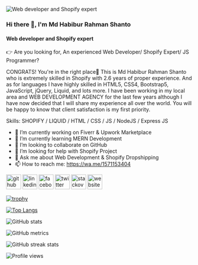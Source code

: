 ![Web developer and Shopify expert](https://media.licdn.com/dms/image/D5616AQGpTi1-tosKug/profile-displaybackgroundimage-shrink_350_1400/0/1684059527552?e=1689811200&v=beta&t=HsS3vmOFSrki5_1hk2AFLUyTqqcLLbAl2GZDxt1Pg0A)
### Hi there 👋, I'm Md Habibur Rahman Shanto
#### Web developer and Shopify expert

👉 Are you looking for, An experienced Web Developer/ Shopify Expert/ JS Programmer?

CONGRATS! You're in the right place🤗
This is Md Habibur Rahman Shanto who is extremely skilled in Shopify with 2.6 years of proper experience. And as for languages I have highly skilled in HTML5, CSS4, Bootstrap5, JavaScript, jQuery, Liquid, and lots more. I have been working in my local area and WEB DEVELOPMENT AGENCY for the last few years although I have now decided that I will share my experience all over the world. You will be happy to know that client satisfaction is my first priority.

Skills: SHOPIFY / LIQUID / HTML / CSS / JS / NodeJS / Express JS

- 🔭 I’m currently working on Fiverr & Upwork Marketplace 
- 🌱 I’m currently learning MERN Development 
- 👯 I’m looking to collaborate on GitHub 
- 🤔 I’m looking for help with Shopify Project 
- 💬 Ask me about Web Development & Shopify Dropshipping 
- 📫 How to reach me: https://wa.me/1571153404 


[<img src='https://cdn.jsdelivr.net/npm/simple-icons@3.0.1/icons/github.svg' alt='github' height='40'>](https://github.com/mhrshanto)  [<img src='https://cdn.jsdelivr.net/npm/simple-icons@3.0.1/icons/linkedin.svg' alt='linkedin' height='40'>](https://www.linkedin.com/in/shanto36/)  [<img src='https://cdn.jsdelivr.net/npm/simple-icons@3.0.1/icons/facebook.svg' alt='facebook' height='40'>](https://www.facebook.com/mdhabiburrahman36)  [<img src='https://cdn.jsdelivr.net/npm/simple-icons@3.0.1/icons/twitter.svg' alt='twitter' height='40'>](https://twitter.com/MdHabib70159497)  [<img src='https://cdn.jsdelivr.net/npm/simple-icons@3.0.1/icons/stackoverflow.svg' alt='stackoverflow' height='40'>](https://stackoverflow.com/users/shanto36)  [<img src='https://cdn.jsdelivr.net/npm/simple-icons@3.0.1/icons/icloud.svg' alt='website' height='40'>](https://codesplanner.com/)  

[![trophy](https://github-profile-trophy.vercel.app/?username=mhrshanto)](https://github.com/ryo-ma/github-profile-trophy)

[![Top Langs](https://github-readme-stats.vercel.app/api/top-langs/?username=mhrshanto)](https://github.com/anuraghazra/github-readme-stats)

![GitHub stats](https://github-readme-stats.vercel.app/api?username=mhrshanto&show_icons=true&count_private=true)  

![GitHub metrics](https://metrics.lecoq.io/mhrshanto)  

![GitHub streak stats](https://streak-stats.demolab.com/?user=mhrshanto)  

![Profile views](https://gpvc.arturio.dev/mhrshanto)  
